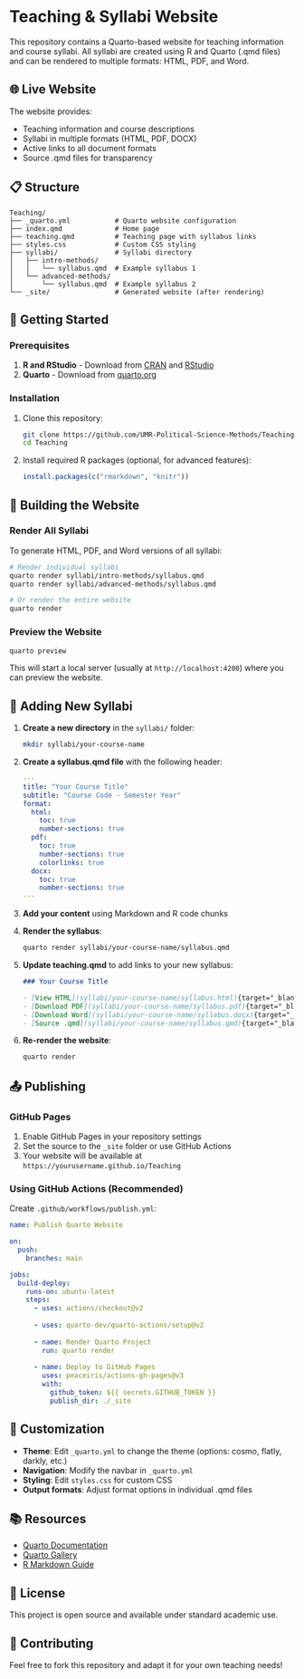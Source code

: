 # Teaching & Syllabi Website

This repository contains a Quarto-based website for teaching information and course syllabi. All syllabi are created using R and Quarto (.qmd files) and can be rendered to multiple formats: HTML, PDF, and Word.

## 🌐 Live Website

The website provides:
- Teaching information and course descriptions
- Syllabi in multiple formats (HTML, PDF, DOCX)
- Active links to all document formats
- Source .qmd files for transparency

## 📋 Structure

```
Teaching/
├── _quarto.yml           # Quarto website configuration
├── index.qmd             # Home page
├── teaching.qmd          # Teaching page with syllabus links
├── styles.css            # Custom CSS styling
├── syllabi/              # Syllabi directory
│   ├── intro-methods/
│   │   └── syllabus.qmd  # Example syllabus 1
│   └── advanced-methods/
│       └── syllabus.qmd  # Example syllabus 2
└── _site/                # Generated website (after rendering)
```

## 🚀 Getting Started

### Prerequisites

1. **R and RStudio** - Download from [CRAN](https://cran.r-project.org/) and [RStudio](https://posit.co/download/rstudio-desktop/)
2. **Quarto** - Download from [quarto.org](https://quarto.org/docs/get-started/)

### Installation

1. Clone this repository:
   ```bash
   git clone https://github.com/UMR-Political-Science-Methods/Teaching.git
   cd Teaching
   ```

2. Install required R packages (optional, for advanced features):
   ```r
   install.packages(c("rmarkdown", "knitr"))
   ```

## 🔨 Building the Website

### Render All Syllabi

To generate HTML, PDF, and Word versions of all syllabi:

```bash
# Render individual syllabi
quarto render syllabi/intro-methods/syllabus.qmd
quarto render syllabi/advanced-methods/syllabus.qmd

# Or render the entire website
quarto render
```

### Preview the Website

```bash
quarto preview
```

This will start a local server (usually at `http://localhost:4200`) where you can preview the website.

## 📝 Adding New Syllabi

1. **Create a new directory** in the `syllabi/` folder:
   ```bash
   mkdir syllabi/your-course-name
   ```

2. **Create a syllabus.qmd file** with the following header:
   ```yaml
   ---
   title: "Your Course Title"
   subtitle: "Course Code - Semester Year"
   format:
     html:
       toc: true
       number-sections: true
     pdf:
       toc: true
       number-sections: true
       colorlinks: true
     docx:
       toc: true
       number-sections: true
   ---
   ```

3. **Add your content** using Markdown and R code chunks

4. **Render the syllabus**:
   ```bash
   quarto render syllabi/your-course-name/syllabus.qmd
   ```

5. **Update teaching.qmd** to add links to your new syllabus:
   ```markdown
   ### Your Course Title
   
   - [View HTML](syllabi/your-course-name/syllabus.html){target="_blank"}
   - [Download PDF](syllabi/your-course-name/syllabus.pdf){target="_blank"}
   - [Download Word](syllabi/your-course-name/syllabus.docx){target="_blank"}
   - [Source .qmd](syllabi/your-course-name/syllabus.qmd){target="_blank"}
   ```

6. **Re-render the website**:
   ```bash
   quarto render
   ```

## 📤 Publishing

### GitHub Pages

1. Enable GitHub Pages in your repository settings
2. Set the source to the `_site` folder or use GitHub Actions
3. Your website will be available at `https://yourusername.github.io/Teaching`

### Using GitHub Actions (Recommended)

Create `.github/workflows/publish.yml`:

```yaml
name: Publish Quarto Website

on:
  push:
    branches: main

jobs:
  build-deploy:
    runs-on: ubuntu-latest
    steps:
      - uses: actions/checkout@v2
      
      - uses: quarto-dev/quarto-actions/setup@v2
      
      - name: Render Quarto Project
        run: quarto render
        
      - name: Deploy to GitHub Pages
        uses: peaceiris/actions-gh-pages@v3
        with:
          github_token: ${{ secrets.GITHUB_TOKEN }}
          publish_dir: ./_site
```

## 🎨 Customization

- **Theme**: Edit `_quarto.yml` to change the theme (options: cosmo, flatly, darkly, etc.)
- **Navigation**: Modify the navbar in `_quarto.yml`
- **Styling**: Edit `styles.css` for custom CSS
- **Output formats**: Adjust format options in individual .qmd files

## 📚 Resources

- [Quarto Documentation](https://quarto.org/)
- [Quarto Gallery](https://quarto.org/docs/gallery/)
- [R Markdown Guide](https://rmarkdown.rstudio.com/)

## 📄 License

This project is open source and available under standard academic use.

## 🤝 Contributing

Feel free to fork this repository and adapt it for your own teaching needs!